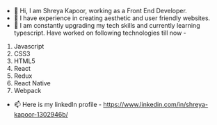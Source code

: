 - 👋 Hi, I am Shreya Kapoor, working as a Front End Developer.
- 👀 I have experience in creating aesthetic and user friendly websites.
- 🌱 I am constantly upgrading my tech skills and currently learning typescript. Have worked on following technologies till now -
1. Javascript
2. CSS3
3. HTML5
4. React
5. Redux
6. React Native
7. Webpack
- 📫 Here is my linkedIn profile - https://www.linkedin.com/in/shreya-kapoor-1302946b/

<!---
shreyakapoor072/shreyakapoor072 is a ✨ special ✨ repository because its `README.md` (this file) appears on your GitHub profile.
You can click the Preview link to take a look at your changes.
--->
